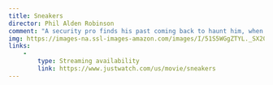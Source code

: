 ```yaml
---
title: Sneakers
director: Phil Alden Robinson
comment: "A security pro finds his past coming back to haunt him, when he and his unique team are tasked with retrieving a particularly important item. —IMDB"
img: https://images-na.ssl-images-amazon.com/images/I/51S5WGgZTYL._SX200_QL80_.jpg
links:
    -
        type: Streaming availability
        link: https://www.justwatch.com/us/movie/sneakers
---
```

